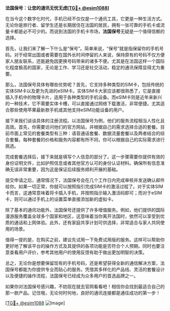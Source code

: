 **法国保号：让您的通讯无忧无虑[[TG💪+ @esim1088](https://t.me/s/esim1088)]**

在当今这个数字化时代，手机已经不仅仅是一个通讯工具，它更是一种生活方式。无论你是旅行者、留学生还是长期居住在法国的居民，拥有一张可靠的手机卡或流量卡都是必不可少的。而说到法国的手机卡市场，**法国保号**无疑是一个值得信赖的选择。

首先，让我们来了解一下什么是“保号”。简单来说，“保号”就是指保留你的手机号码。对于经常出国或者需要在国外长时间停留的人来说，保持原有的号码不仅方便家人朋友联系，还能避免因更换号码带来的诸多不便。尤其是在法国这样一个国际化程度极高的国家，无论是工作、学习还是社交活动，稳定的通讯保障显得尤为重要。

那么，法国保号具体有哪些优势呢？首先，它支持多种类型的SIM卡，包括传统的实体SIM卡以及更为先进的eSIM卡。实体SIM卡大家应该都很熟悉了，它是直接插入手机中的物理卡片，适用于各种类型的手机设备。而eSIM卡则是近年来新兴的一种技术，它不需要实体卡槽，可以直接通过网络下载激活，非常便捷。尤其适合那些使用苹果最新款手机或其他支持eSIM功能设备的用户。

接下来我们谈谈具体的注册流程。以法国保号为例，他们的服务流程相当人性化且高效。首先，你需要访问他们的官方网站，并根据自己的需求选择合适的套餐。目前市面上常见的套餐类型有三种：语音通话套餐、数据流量套餐以及两者结合的综合套餐。每种套餐的价格和服务内容都有所不同，你可以根据自己的实际需求进行挑选。

完成套餐选择后，接下来就是填写个人信息的部分了。这一步骤需要你提供有效的身份证明文件，比如护照信息或者其他官方认可的身份认证材料。确保所有信息准确无误非常重要，因为这是保证后续服务顺利开展的基础。

提交申请之后，通常情况下，法国保号会在几个工作日内完成审核并发送确认邮件给你。如果一切正常，你就可以按照指引完成SIM卡的激活过程了。对于实体SIM卡而言，这通常意味着将卡插入手机，并按照指示输入激活码即可；而对于eSIM卡，则可以通过手机上的设置菜单直接添加新的虚拟卡。

除了基本的通讯功能外，法国保号还提供了许多增值服务。例如，他们提供的国际漫游服务覆盖全球多个国家和地区，这意味着当你离开法国时，依然可以享受到优质的通话和上网体验。此外，还有家庭共享计划可供选择，非常适合与家人共同使用的场景。

值得一提的是，在购买之前，建议先试用一下免费试用版的服务。这样可以帮助你更好地了解该平台的操作方式及其提供的各项功能是否符合个人预期。同时也要注意查看用户评价，参考其他用户的使用反馈有助于做出更加明智的决策。

总之，无论你是想要保留现有的手机号码，还是希望获得全新的通信解决方案，法国保号都能为你提供专业而贴心的服务。凭借其多样化的产品线、灵活的套餐设计以及便捷的操作流程，法国保号已经成为众多用户的首选品牌之一。

如果你对法国保号感兴趣，不妨现在就去官网看看吧！相信你会找到最适合自己的那一款产品。记住哦，无论何时何地，良好的通讯连接都是通往成功的第一步！

[[TG💪+ @esim1088](https://t.me/s/esim1088) ![Image](https://i.postimg.cc/4NQfJmqS/Snipaste-2025-05-13-00-14-12.png)]